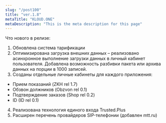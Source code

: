 ```yaml
---
slug: "/post100"
title: "ver.1.8"
metaTitle: "KLOUD.ONE"
metaDescription: "This is the meta description for this page"
---
```


Что нового в релизе:  
1. Обновлена система тарификации   
2. Оптимизирована загрузка внешних данных – реализовано асинхронное выполнение загрузки данных в личный кабинет пользователя. Добавлена возможность разбивки пакета или архива данных на порции в 1000 записей.  
3. Созданы отдельные личные кабинеты для каждого приложения:
- Прием показаний (ZKH rel 1.7)
- Обзвон должников (Obzvon rel 0.1)
- Подтверждение заказов (Shop rel 0.2)
- ID (ID rel 0.1)
4. Реализована технология единого входа Trusted.Plus  
5. Расширен перечень провайдеров SIP-телефонии (добавлен mtt.ru)
 
